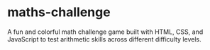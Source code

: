 # maths-challenge
A fun and colorful math challenge game built with HTML, CSS, and JavaScript to test arithmetic skills across different difficulty levels.
